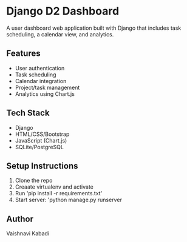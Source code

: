 # Django D2 Dashboard
A user dashboard web application built with Django that includes task scheduling, a calendar view, and analytics.

## Features
- User authentication
- Task scheduling
- Calendar integration
- Project/task management
- Analytics using Chart.js

## Tech Stack
- Django
- HTML/CSS/Bootstrap
- JavaScript (Chart.js)
- SQLite/PostgreSQL

## Setup Instructions
1. Clone the repo
2. Creaate virtualenv and activate
3. Run 'pip install -r requirements.txt'
4. Start server: 'python manage.py runserver

## Author 
Vaishnavi Kabadi
